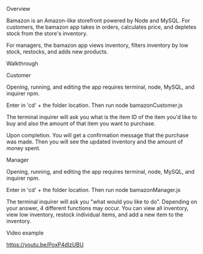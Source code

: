 Overview

Bamazon is an Amazon-like storefront powered by Node and MySQL. For customers, the bamazon app takes in orders, calculates price, and depletes stock from the store's inventory.

For managers, the bamazon app views inventory, filters inventory by low stock, restocks, and adds new products.

Walkthrough

Customer

Opening, running, and editing the app requires terminal, node, MySQL, and inquirer npm.

Enter in 'cd' + the folder location. Then run node bamazonCustomer.js

The terminal inquirer will ask you what is the item ID of the item you'd like to buy and also the amount of that item you want to purchase.

Upon completion. You will get a confirmation message that the purchase was made. Then you will see the updated inventory and the amount of money spent.

Manager

Opening, running, and editing the app requires terminal, node, MySQL, and inquirer npm.

Enter in 'cd' + the folder location. Then run node bamazonManager.js

The terminal inquirer will ask you "what would you like to do". Depending on your answer, 4 different functions may occur. You can view all inventory, view low inventory, restock individual items, and add a new item to the inventory.

Video example

https://youtu.be/PoxP4dIzUBU
